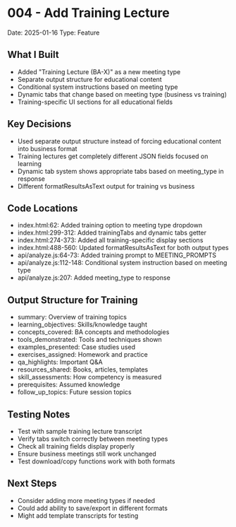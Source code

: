 # 004 - Add Training Lecture
Date: 2025-01-16
Type: Feature

## What I Built
- Added "Training Lecture (BA-X)" as a new meeting type
- Separate output structure for educational content
- Conditional system instructions based on meeting type
- Dynamic tabs that change based on meeting type (business vs training)
- Training-specific UI sections for all educational fields

## Key Decisions
- Used separate output structure instead of forcing educational content into business format
- Training lectures get completely different JSON fields focused on learning
- Dynamic tab system shows appropriate tabs based on meeting_type in response
- Different formatResultsAsText output for training vs business

## Code Locations
- index.html:62: Added training option to meeting type dropdown
- index.html:299-312: Added trainingTabs and dynamic tabs getter
- index.html:274-373: Added all training-specific display sections
- index.html:488-560: Updated formatResultsAsText for both output types
- api/analyze.js:64-73: Added training prompt to MEETING_PROMPTS
- api/analyze.js:112-148: Conditional system instruction based on meeting type
- api/analyze.js:207: Added meeting_type to response

## Output Structure for Training
- summary: Overview of training topics
- learning_objectives: Skills/knowledge taught
- concepts_covered: BA concepts and methodologies
- tools_demonstrated: Tools and techniques shown
- examples_presented: Case studies used
- exercises_assigned: Homework and practice
- qa_highlights: Important Q&A
- resources_shared: Books, articles, templates
- skill_assessments: How competency is measured
- prerequisites: Assumed knowledge
- follow_up_topics: Future session topics

## Testing Notes
- Test with sample training lecture transcript
- Verify tabs switch correctly between meeting types
- Check all training fields display properly
- Ensure business meetings still work unchanged
- Test download/copy functions work with both formats

## Next Steps
- Consider adding more meeting types if needed
- Could add ability to save/export in different formats
- Might add template transcripts for testing